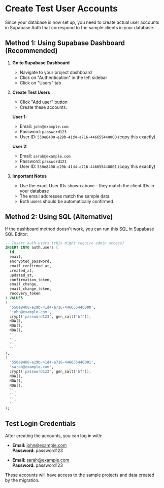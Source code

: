 # Create Test User Accounts

Since your database is now set up, you need to create actual user accounts in Supabase Auth that correspond to the sample clients in your database.

## Method 1: Using Supabase Dashboard (Recommended)

1. **Go to Supabase Dashboard**
   - Navigate to your project dashboard
   - Click on "Authentication" in the left sidebar
   - Click on "Users" tab

2. **Create Test Users**
   - Click "Add user" button
   - Create these accounts:

   **User 1:**
   - Email: `john@example.com`
   - Password: `password123`
   - User ID: `550e8400-e29b-41d4-a716-446655440000` (copy this exactly)

   **User 2:**
   - Email: `sarah@example.com`
   - Password: `password123`
   - User ID: `550e8400-e29b-41d4-a716-446655440001` (copy this exactly)

3. **Important Notes**
   - Use the exact User IDs shown above - they match the client IDs in your database
   - The email addresses match the sample data
   - Both users should be automatically confirmed

## Method 2: Using SQL (Alternative)

If the dashboard method doesn't work, you can run this SQL in Supabase SQL Editor:

```sql
-- Insert auth users (this might require admin access)
INSERT INTO auth.users (
  id, 
  email, 
  encrypted_password, 
  email_confirmed_at,
  created_at,
  updated_at,
  confirmation_token,
  email_change,
  email_change_token,
  recovery_token
) VALUES 
(
  '550e8400-e29b-41d4-a716-446655440000',
  'john@example.com',
  crypt('password123', gen_salt('bf')),
  NOW(),
  NOW(),
  NOW(),
  '',
  '',
  '',
  ''
),
(
  '550e8400-e29b-41d4-a716-446655440001',
  'sarah@example.com', 
  crypt('password123', gen_salt('bf')),
  NOW(),
  NOW(),
  NOW(),
  '',
  '',
  '',
  ''
);
```

## Test Login Credentials

After creating the accounts, you can log in with:

- **Email:** john@example.com  
  **Password:** password123

- **Email:** sarah@example.com  
  **Password:** password123

These accounts will have access to the sample projects and data created by the migration.
